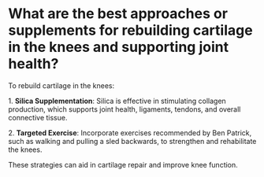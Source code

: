 # What are the best approaches or supplements for rebuilding cartilage in the knees and supporting joint health?

To rebuild cartilage in the knees:

1\. **Silica Supplementation**: Silica is effective in stimulating collagen production, which supports joint health, ligaments, tendons, and overall connective tissue.

2\. **Targeted Exercise**: Incorporate exercises recommended by Ben Patrick, such as walking and pulling a sled backwards, to strengthen and rehabilitate the knees.

These strategies can aid in cartilage repair and improve knee function.